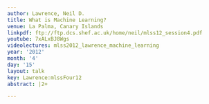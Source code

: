 ```yaml
---
author: Lawrence, Neil D.
title: What is Machine Learning?
venue: La Palma, Canary Islands
linkpdf: ftp://ftp.dcs.shef.ac.uk/home/neil/mlss12_session4.pdf
youtube: 7xALxBJ8Wgs
videolectures: mlss2012_lawrence_machine_learning
year: '2012'
month: '4'
day: '15'
layout: talk
key: Lawrence:mlssFour12
abstract: |2+

---
```

